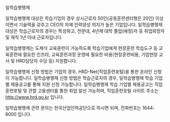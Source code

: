 일학습병행제

일학습병행제 대상은 학습기업의 경우 상시근로자 50인(공동훈련센터형은 20인) 이상이면서 기술력을 갖추고 CEO의 자체 인력양성 의지가 높은 기업입니다. 일학습병행제 대상은 학습근로자의 경우는 특성화고, 전문대, 4년제 대학 졸업(예정)자 등 취업희망자 및 재직 1년 이내 근로자입니다.

일학습병행제는 도제식 교육훈련이 가능하도록 학습기업에게 현장훈련 학습도구 등 교육훈련에 필요한 인프라, 교육훈련과정 운영에 필요한 비용(현장훈련비용, 기업현장 교사 및 HRD담당자 수당 등) 지원합니다.

일학습병행제 신청 방법은 기업의 경우, HRD-Net(직업훈련포털)을 통한 온라인 신청이 가능합니다.
일학습병행제 신청 방법은 학습근로자의 경우, 일학습병행제 학습 기업별 채용공고를 통해 지원 신청 가능합니다.
일학습병행제 학습 기업별 채용공고는 직업훈련포털 및 관할 고용센터를 통한 취업 알선 가능하며, 직업훈련포털 사이트 주소는 http://www.hrd.go.kr 입니다.

일학습병행제 관련 문의는 한국산업인력공단으로 하시면 되며, 전화번호는 1644-8000 입니다.